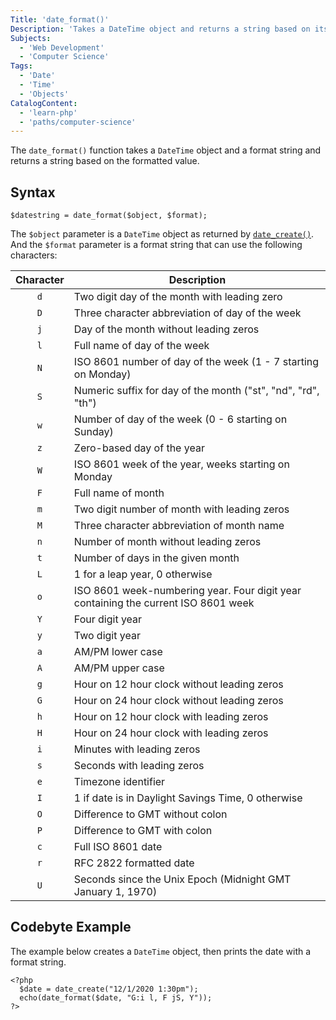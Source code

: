 ```yaml
---
Title: 'date_format()'
Description: 'Takes a DateTime object and returns a string based on its formatted value.'
Subjects:
  - 'Web Development'
  - 'Computer Science'
Tags:
  - 'Date'
  - 'Time'
  - 'Objects'
CatalogContent:
  - 'learn-php'
  - 'paths/computer-science'
---
```


The `date_format()` function takes a `DateTime` object and a format string and returns a string based on the formatted value.

## Syntax

```pseudo
$datestring = date_format($object, $format);
```

The `$object` parameter is a `DateTime` object as returned by [`date_create()`](https://www.codecademy.com/resources/docs/php/date-functions/date-create). And the `$format` parameter is a format string that can use the following characters:

| Character | Description                                                                        |
| :-------: | ---------------------------------------------------------------------------------- |
|    `d`    | Two digit day of the month with leading zero                                       |
|    `D`    | Three character abbreviation of day of the week                                    |
|    `j`    | Day of the month without leading zeros                                             |
|    `l`    | Full name of day of the week                                                       |
|    `N`    | ISO 8601 number of day of the week (1 - 7 starting on Monday)                      |
|    `S`    | Numeric suffix for day of the month ("st", "nd", "rd", "th")                       |
|    `w`    | Number of day of the week (0 - 6 starting on Sunday)                               |
|    `z`    | Zero-based day of the year                                                         |
|    `W`    | ISO 8601 week of the year, weeks starting on Monday                                |
|    `F`    | Full name of month                                                                 |
|    `m`    | Two digit number of month with leading zeros                                       |
|    `M`    | Three character abbreviation of month name                                         |
|    `n`    | Number of month without leading zeros                                              |
|    `t`    | Number of days in the given month                                                  |
|    `L`    | 1 for a leap year, 0 otherwise                                                     |
|    `o`    | ISO 8601 week-numbering year. Four digit year containing the current ISO 8601 week |
|    `Y`    | Four digit year                                                                    |
|    `y`    | Two digit year                                                                     |
|    `a`    | AM/PM lower case                                                                   |
|    `A`    | AM/PM upper case                                                                   |
|    `g`    | Hour on 12 hour clock without leading zeros                                        |
|    `G`    | Hour on 24 hour clock without leading zeros                                        |
|    `h`    | Hour on 12 hour clock with leading zeros                                           |
|    `H`    | Hour on 24 hour clock with leading zeros                                           |
|    `i`    | Minutes with leading zeros                                                         |
|    `s`    | Seconds with leading zeros                                                         |
|    `e`    | Timezone identifier                                                                |
|    `I`    | 1 if date is in Daylight Savings Time, 0 otherwise                                 |
|    `O`    | Difference to GMT without colon                                                    |
|    `P`    | Difference to GMT with colon                                                       |
|    `c`    | Full ISO 8601 date                                                                 |
|    `r`    | RFC 2822 formatted date                                                            |
|    `U`    | Seconds since the Unix Epoch (Midnight GMT January 1, 1970)                        |

## Codebyte Example

The example below creates a `DateTime` object, then prints the date with a format string.

```codebyte/php
<?php
  $date = date_create("12/1/2020 1:30pm");
  echo(date_format($date, "G:i l, F jS, Y"));
?>
```
